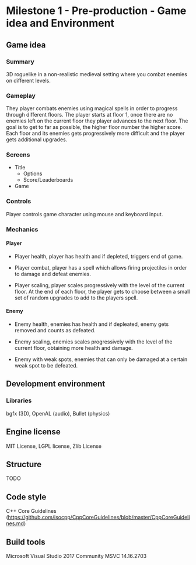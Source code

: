 # Milestone 1 - Pre-production - Game idea and Environment
## Game idea
### Summary
3D roguelike in a non-realistic medieval setting where you combat enemies on different levels.
### Gameplay
They player combats enemies using magical spells in order to progress through different floors. The player starts at floor 1, once there are no enemies left on the current floor they player advances to the next floor. The goal is to get to far as possible, the higher floor number the higher score. Each floor and its enemies gets progressively more difficult and the player gets additional upgrades.
### Screens
* Title
	* Options
	* Score/Leaderboards
* Game
### Controls
Player controls game character using mouse and keyboard input.
### Mechanics
#### Player
* Player health, player has health and if depleted, triggers end of game.

* Player combat, player has a spell which allows firing projectiles in order to damage and defeat enemies.

* Player scaling, player scales progressively with the level of the current floor. At the end of each floor, the player gets to choose between a small set of random upgrades to add to the players spell.
#### Enemy
* Enemy health, enemies has health and if depleated, enemy gets removed and counts as defeated.

* Enemy scaling, enemies scales progressively with the level of the current floor, obtaining more health and damage.

* Enemy with weak spots, enemies that can only be damaged at a certain weak spot to be defeated.
## Development environment
### Libraries
bgfx (3D), OpenAL (audio), Bullet (physics)
## Engine license
MIT License, LGPL license, Zlib License
## Structure
TODO
## Code style
C++ Core Guidelines (https://github.com/isocpp/CppCoreGuidelines/blob/master/CppCoreGuidelines.md)
## Build tools
Microsoft Visual Studio 2017 Community
MSVC 14.16.2703
